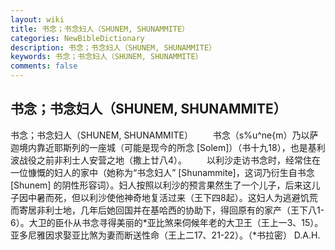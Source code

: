 ```yaml
---
layout: wiki
title: 书念；书念妇人（SHUNEM, SHUNAMMITE）
categories: NewBibleDictionary
description: 书念；书念妇人（SHUNEM, SHUNAMMITE）
keywords: 书念；书念妇人（SHUNEM, SHUNAMMITE）
comments: false
---
```


## 书念；书念妇人（SHUNEM, SHUNAMMITE）



书念；书念妇人（SHUNEM, SHUNAMMITE）
　　书念（s%u^ne{m）乃以萨迦境内靠近耶斯列的一座城（可能是现今的所念 [Solem]）（书十九18），也是基利波战役之前非利士人安营之地（撒上廿八4）。
　　以利沙走访书念时，经常住在一位慷慨的妇人的家中（她称为“书念妇人” [Shunammite]，这词乃衍生自书念 [Shunem] 的阴性形容词）。妇人按照以利沙的预言果然生了一个儿子，后来这儿子因中暑而死，但以利沙使他神奇地复活过来（王下四8起）。这妇人为逃避饥荒而寄居非利士地，几年后她回国并在基哈西的协助下，得回原有的家产（王下八1-6）。大卫的臣仆从书念寻得美丽的*亚比煞来伺候年老的大卫王（王上一3、15）。亚多尼雅因求娶亚比煞为妻而断送性命（王上二17、21-22）。（*书拉密）
D.A.H.




